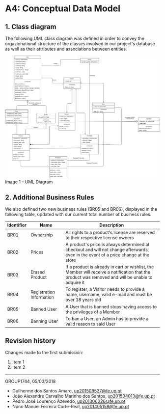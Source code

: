 # A4: Conceptual Data Model
 
## 1. Class diagram
 
The following UML class diagram was defined in order to convey the orgazionational structure of the classes involved in our project's database as well as their attributes and associations between entities.

![image 1 - UML Diagram](/images/uml_lbaw.png)   
Image 1 - UML Diagram
 
## 2. Additional Business Rules
 
 We also defined two new business rules (BR05 and BR06), displayed in the following table, updated with our current total number of business rules.

| Identifier | Name                     | Description                                                                                                                                       |
|------------|--------------------------|---------------------------------------------------------------------------------------------------------------------------------------------------|
| BR01       | Ownership                | All rights to a product's license are reserved to their respective license owners                                                                 |
| BR02       | Prices                   | A product's price is always determined at checkout and will not change afterwards, even in the event of a price change at the store               |
| BR03       | Erased Product           | If a product is already in cart or wishlist, the Member will receive a notification that the product was removed and will be unable to adquire it |
| BR04       | Registration Information | To register, a Visitor needs to provide a name, username, valid e-mail and must be over 18 years old                                              |
| BR05       | Banned User              | A User that is banned stops having access to the privileges of a Member                                                                           |
| BR06       | Banning User             | To ban a User, an Admin has to provide a valid reason to said User                                                                                |
 
## Revision history
 
Changes made to the first submission:
1. Item 1
1. Item 2
 
***
 
GROUP1744, 05/03/2018

- Guilherme dos Santos Amaro, up201508537@fe.up.pt
- João Alexandre Carvalho Marinho dos Santos, up201504013@fe.up.pt
- Pedro José Lourenço Azevedo, up201306026@fe.up.pt
- Nuno Manuel Ferreira Corte-Real, up201405158@fe.up.pt
